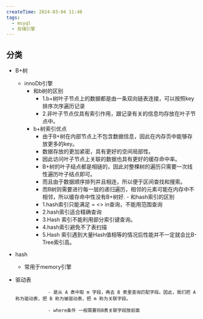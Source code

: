 ```yaml
---
createTime: 2024-03-04 11:48
tags:
  - msyql
  - 存储引擎
---
```


##  分类
  - B+树
	- innoDb引擎	 
		 - 和b树的区别				  
			  - 1.b+树叶子节点上的数据都是由一条双向链表连接，可以按照key排序次序遍历记录
			  - 2.非叶子节点仅具有索引作用，跟记录有关的信息均存放在叶子节点中。
		 - b+树索引优点
			  - 由于B+树在内部节点上不包含数据信息，因此在内存页中能够存放更多的key。
			  - 数据存放的更加紧密，具有更好的空间局部性。
			  - 因此访问叶子节点上关联的数据也具有更好的缓存命中率。
			  - B+树的叶子结点都是相链的，因此对整棵树的遍历只需要一次线性遍历叶子结点即可。
			  - 而且由于数据顺序排列并且相连，所以便于区间查找和搜索。
			  - 而B树则需要进行每一层的递归遍历，相邻的元素可能在内存中不相邻，所以缓存命中性没有B+树好.
		  - 和hash索引的区别
			 - 1.hash索引只能满足 = <> in查询，不能用范围查询				  
			 - 2.hash索引适合精确查询
			 - 3.Hash 索引不能利用部分索引键查询。
			 - 4.hash索引避免不了表扫描
			 - 5.Hash 索引遇到大量Hash值相等的情况后性能并不一定就会比B-Tree索引高。
  - hash
	- 常用于memory引擎


- 驱动表
				  
				  - 是从 A 表中取 m 字段，再去 B 表里查询匹配字段。因此，我们把 A 称为驱动表，把 B 称为被驱动表，把 m 称为关联字段。
						
				  - where条件 一般需要将B表关联字段放前面